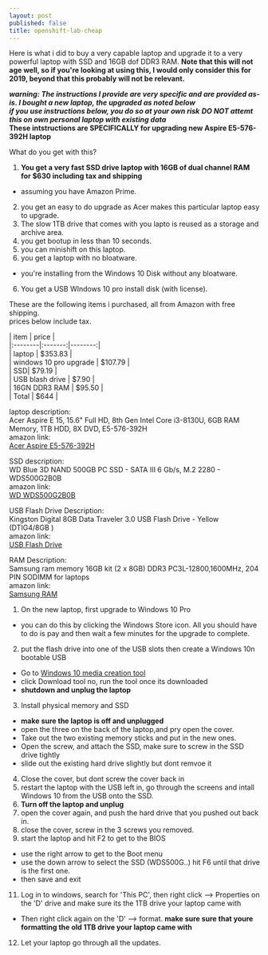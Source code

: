 ```yaml
---
layout: post
published: false
title: openshift-lab-cheap
---
```

Here is what i did to buy a very capable laptop and upgrade it to a very powerful laptop with SSD and 16GB dof DDR3 RAM. **Note that this will not age well, so if you're looking at using this, I would only consider this for 2019, beyond that this probably will not be relevant.**   
   
***warning: The instructions I provide are very specific and are provided as-is. I bought a new laptop, the upgraded as noted below***   
***if you use instructions below, you do so at your own risk***
***DO NOT attemt this on own personal laptop with existing data***   
**These intstructions are SPECIFICALLY for upgrading new Aspire E5-576-392H laptop** 

What do you get with this?
1. **You get a very fast SSD drive laptop with 16GB of dual channel RAM for $630 including tax and shipping**   
  * assuming you have Amazon Prime.   
2. you get an easy to do upgrade as Acer makes this particular laptop easy to upgrade.   
2. The slow 1TB drive that comes with you lapto is reused as a storage and archive area.   
3. you get bootup in less than 10 seconds.   
4. you can minishift on this laptop.   
5. you get a laptop with no bloatware.   
  * you're installing from the Windows 10 Disk without any bloatware.   
6. You get a USB WIndows 10 pro install disk (with license).   

These are the following items i purchased, all from Amazon with free shipping.   
prices below include tax.   

| item | price |   
|:--------|:-------:|--------:|   
| laptop | $353.83 |   
| windows 10 pro upgrade | $107.79 |   
| SSD| $79.19 |   
| USB blash drive | $7.90 |   
| 16GN DDR3 RAM | $95.50 |   
| Total | $644 |   

laptop description:   
Acer Aspire E 15, 15.6" Full HD, 8th Gen Intel Core i3-8130U, 6GB RAM Memory, 1TB HDD, 8X DVD, E5-576-392H   
amazon link:   
[Acer Aspire E5-576-392H]   
   
SSD description:   
WD Blue 3D NAND 500GB PC SSD - SATA III 6 Gb/s, M.2 2280 - WDS500G2B0B   
amazon link:   
[WD WDS500G2B0B]   
   
USB Flash Drive Description:   
Kingston Digital 8GB Data Traveler 3.0 USB Flash Drive - Yellow (DTIG4/8GB )   
amazon link:   
[USB Flash Drive]   
   
RAM Description:   
Samsung ram memory 16GB kit (2 x 8GB) DDR3 PC3L-12800,1600MHz, 204 PIN SODIMM for laptops   
amazon link:   
[Samsung RAM]   
   
1. On the new laptop, first upgrade to Windows 10 Pro   
  * you can do this by clicking the Windows Store icon. All you should have to do is pay and then wait a few minutes for the upgrade to complete.   
2. put the flash drive into one of the USB slots then create a Windows 10n bootable USB   
  * Go to [Windows 10 media creation tool]   
  * click Download tool no, run the tool once its downloaded   
  * **shutdown and unplug the laptop**      
3. Install physical memory and SSD    
  * **make sure the laptop is off and unplugged**   
  * open the three on the back of the laptop,and pry open the cover.   
  * Take out the two existing memory sticks and put in the new ones.   
  * Open the screw, and attach the SSD, make sure to screw in the SSD drive tightly
  * slide out the existing hard drive slightly but dont remvoe it
4. Close the cover, but dont screw the cover back in
5. restart the laptop with the USB left in, go through the screens and intall Windows 10 from the USB onto the SSD.
6. **Turn off the laptop and unplug** 
7. open the cover again, and push the hard drive that you pushed out back in. 
9. close the cover, screw in the 3 screws you removed.
10. start the laptop and hit F2 to get to the BIOS
  * use the right arrow to get to the Boot menu
  * use the down arrow to select the SSD (WDS500G..) hit F6 until that drive is the first one.
  * then save and exit
11. Log in to windows, search for 'This PC', then right click --> Properties on the 'D' drive and make sure its the 1TB drive your laptop came with
  * Then right click again on the 'D' --> format. **make sure sure that youre formatting the old 1TB drive your laptop came with**   
12. Let your laptop go through all the updates. 

[Acer Aspire E5-576-392H]:https://www.amazon.com/gp/product/B079TGL2BZ/ref=ppx_yo_dt_b_asin_title_o01__o00_s00?ie=UTF8&psc=1
[WD WDS500G2B0B]:https://www.amazon.com/gp/product/B073SBX6TY/ref=ppx_yo_dt_b_asin_title_o00__o00_s01?ie=UTF8&psc=1
[USB Flash Drive]:https://www.amazon.com/gp/product/B00G9WHMHC/ref=ppx_od_dt_b_asin_title_o00_s00?ie=UTF8&psc=1
[Samsung RAM]:https://www.amazon.com/gp/product/B00KEAEX54/ref=ppx_od_dt_b_asin_title_o00_s01?ie=UTF8&psc=1
[Windows 10 media creation tool]:https://www.microsoft.com/en-us/software-download/windows10